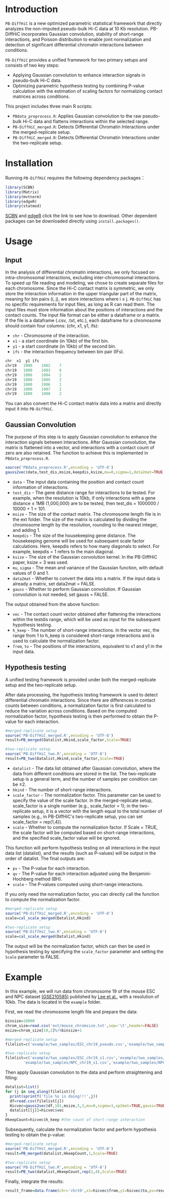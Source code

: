 # Introduction
`PB-DiffHiC` is a new optimized parametric statistical framework that directly analyzes the non-imputed pseudo-bulk Hi-C data at 10 Kb resolution. PB-DiffHiC incorporates Gaussian convolution, stability of short-range interactions, and Poisson distribution to enable joint normalization and detection of significant differential chromatin interactions between conditions.

`PB-DiffHiC` provides a unified framework for two primary setups and consists of two key steps:
- Applying Gaussian convolution to enhance interaction signals in pseudo-bulk Hi-C data.
- Optimizing parametric hypothesis testing by combining P-value calculation with the estimation of scaling factors for normalizing contact matrices across conditions.

This project includes three main R scripts:
- `PBdata_preprocess.R`: Applies Gaussian convolution to the raw pseudo-bulk Hi-C data and flattens interactions within the selected range.
- `PB-DiffHiC_merged.R`: Detects Differential Chromatin Interactions under the merged-replicate setup.
- `PB-DiffHiC_merged.R`: Detects Differential Chromatin Interactions under the two-replicate setup.
  
# Installation
Running `PB-DiffHiC` requires the following dependency packages：
```r
library(SCBN)
library(Matrix)
library(mvtnorm)
library(edgeR)
library(statmod)
```
[SCBN](https://bioconductor.org/packages/release/bioc/html/SCBN.html) and [edgeR](https://bioconductor.org/packages/release/bioc/html/edgeR.html) click the link to see how to download. Other dependent packages can be downloaded directly using `install.packages()`.

# Usage
## Input
In the analysis of differential chromatin interactions, we only focused on intra-chromosomal interactions, excluding inter-chromosomal interactions. To speed up file reading and modeling, we chose to create separate files for each chromosome. Since the Hi-C contact matrix is symmetric, we only store the interaction information in the upper triangular part of the matrix, meaning for bin pairs (i, j), we store interactions where i ≤ j.
`PB-DiffHiC` has no specific requirements for input files, as long as R can read them. The input files must store information about the positions of interactions and the contact counts. The input file format can be either a dataframe or a matrix. If the file is a dataframe (.csv, .txt, etc.), each dataframe for a chromosome should contain four columns: (chr, x1, y1, ifs):
- `chr` - Chromosome of the interaction.
- `x1` - a start coordinate (in 10kb) of the first bin.
- `y1` - a start coordinate (in 10kb) of the second bin.
- `ifs` - the interaction frequency between bin pair (IFs).

```r
chr	 x1	 y1	ifs
chr19	1000	1002	7
chr19	1000	1003	6
chr19	1000	1004	2
chr19	1000	1005	2
chr19	1000	1006	1
chr19	1000	1007	2
chr19	1000	1008	2
```
You can also convert the Hi-C contact matrix data into a matrix and directly input it into `PB-DiffHiC`.

## Gaussian Convolution
The purpose of this step is to apply Gaussian convolution to enhance the interaction signals between interactions. After Gaussian convolution, the matrix is flattened into a vector, and interactions with a contact count of zero are also retained. The function to achieve this is implemented in `PBdata_preprocess.R`.
```r
source('PBdata_preprocess.R',encoding = 'UTF-8')
gauss2vec(data,test_dis,msize,keepdis,ksize,mu=0,sigma=1,data2mat=TRUE,gauss=TRUE)
```
- `data` - The input data containing the position and contact count information of interactions.
- `test_dis` - The gene distance range for interactions to be tested. For example, when the resolution is 10kb, if only interactions with a gene distance ≤ 1MB (1,000,000) are to be tested, then test_dis = 1000000 / 10000 + 1 = 101.
- `msize` - The size of the contact matrix. The chromosome length file is in the ext folder. The size of the matrix is calculated by dividing the chromosome length by the resolution, rounding to the nearest integer, and adding 1.
- `keepdis` - The size of the housekeeping gene distance. The housekeeping genome will be used for subsequent scale factor calculations. Here, keepdis refers to how many diagonals to select. For example, keepdis = 1 refers to the main diagonal.
- `ksize` - The size of the Gaussian convolution kernel. In the PB-DiffHiC paper, ksize = 3 was used.
- `mu`, `sigma` - The mean and variance of the Gaussian function, with default values of 0 and 1.
- `data2mat` - Whether to convert the data into a matrix. If the input data is already a matrix, set data2mat = FALSE.
- `gauss` - Whether to perform Gaussian convolution. If Gaussian convolution is not needed, set gauss = FALSE.

The output obtained from the above function:

- `vec` - The contact count vector obtained after flattening the interactions within the testdis range, which will be used as input for the subsequent hypothesis testing.
- `h_keep` - The number of short-range interactions. In the vector vec, the range from 1 to h_keep is considered short-range interactions and is used to calculate the normalization factor.
- `from`, `to` - The positions of the interactions, equivalent to x1 and y1 in the input data.

## Hypothesis testing
A unified testing framework is provided under both the merged-replicate setup and the two-replicate setup.

After data processing, the hypothesis testing framework is used to detect differential chromatin interactions. Since there are differences in contact counts between conditions, a normalization factor is first calculated to reduce the variation across conditions. Based on the computed normalization factor, hypothesis testing is then performed to obtain the P-value for each interaction.
```r
#merged-replicate setup
source('PB-DiffHiC_merged.R',encoding = 'UTF-8')
result=PB_merged(Datalist,Hkind,scale_factor,Scale=TRUE)
```
```r
#two-replicate setup
source('PB-DiffHiC_two.R',encoding = 'UTF-8')
result=PB_two(Datalist,Hkind,scale_factor,Scale=TRUE)
```
- `datalist` - The data list obtained after Gaussian convolution, where the data from different conditions are stored in the list. The two-replicate setup is a general term, and the number of samples per condition can be ≥2.
- `hkind` - The number of short-range interactions.
- `scale_factor` - The normalization factor. This parameter can be used to specify the value of the scale factor. In the merged-replicate setup, scale_factor is a single number (e.g., scale_factor = 1); in the two-replicate setup, it is a vector with the length equal to the total number of samples (e.g., in PB-DiffHiC's two-replicate setup, you can set scale_factor = rep(1,4)).
- `scale` - Whether to compute the normalization factor. If Scale = TRUE, the scale factor will be computed based on short-range interactions, and the specified scale_factor value will be ignored.

This function will perform hypothesis testing on all interactions in the input data list (datalist), and the results (such as P-values) will be output in the order of datalist. The final outputs are:
- `pv` - The P-value for each interaction.
- `qv` - The P-value for each interaction adjusted using the Benjamini-Hochberg method (BH).
- `scale` - The P-values computed using short-range interactions.

If you only need the normalization factor, you can directly call the function to compute the normalization factor.
```r
#merged-replicate setup
source('PB-DiffHiC_merged.R',encoding = 'UTF-8')
scale=cal_scale_merged(Datalist,Hkind)
```
```r
#two-replicate setup
source('PB-DiffHiC_two.R',encoding = 'UTF-8')
scale=cal_scale_merged(Datalist,Hkind)
```
The output will be the normalization factor, which can then be used in hypothesis testing by specifying the `scale_factor` parameter and setting the `Scale` parameter to FALSE.

# Example
In this example, we will run data from chromosome 19 of the mouse ESC and NPC dataset [(GSE210585)](https://www.ncbi.nlm.nih.gov/geo/query/acc.cgi?acc=GSE210585) published by [Lee et al.](https://pubmed.ncbi.nlm.nih.gov/37649383/), with a resolution of 10kb. The data is located in the `example` folder.

First, we read the chromosome length file and prepare the data:
```r
binsize=10000
chrom_size=read.csv('ext/mouse_chromsize.txt',sep='\t',header=FALSE)
msize=chrom_size[19,2]%/%binsize+1
```
```r
#merged-replicate setup
filelist=c('example/two_samples/ESC_chr19_pseudo.csv','example/two_samples/ESC_chr19_pseudo.csv')
```
```r
#two-replicate setup
filelist=c('example/two_samples/ESC_chr19_s1.csv','example/two_samples/ESC_chr19_s2.csv',
        'example/two_samples/NPC_chr19_s1.csv','example/two_samples/NPC_chr19_s2.csv')
```
Then apply Gaussian convolution to the data and perform straightening and filling:
```r
datalist=list()
for (j in seq_along(filelist)){
  print(sprintf('file %s is doing!!!',j))
  df=read.csv(filelist[j])
  Hicvec=gauss2vec(df,101,msize,5,3,mu=0,sigma=1,sp2mat=TRUE,gauss=TRUE)
  datalist[[j]]=hicvec$vec
}
HkeepCount=hicvec$h_keep #the count of short-range interaction
```
Subsequently, calculate the normalization factor and perform hypothesis testing to obtain the p-value:
```r
#merged-replicate setup
source('PB-DiffHiC_merged.R',encoding = 'UTF-8')
result=PB_merged(datalist,HkeepCount,1,Scale=TRUE)
```
```r
#two-replicate setup
source('PB-DiffHiC_two.R',encoding = 'UTF-8')
result=PB_two(datalist,HkeepCount,rep(1,4),Scale=TRUE)
```
Finally, integrate the results:
```r
result_frame=data.frame(chr='chr19',x1=hicvec$from,y1=hicvec$to,pv=result$pv)
```

